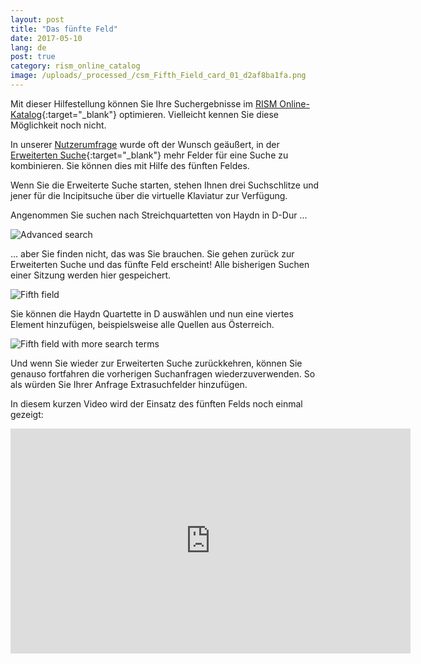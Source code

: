 ```yaml
---
layout: post
title: "Das fünfte Feld"
date: 2017-05-10
lang: de
post: true
category: rism_online_catalog
image: /uploads/_processed_/csm_Fifth_Field_card_01_d2af8ba1fa.png
---
```



Mit dieser Hilfestellung können Sie Ihre Suchergebnisse im [RISM Online-Katalog](https://opac.rism.info/){:target="_blank"} optimieren. Vielleicht kennen Sie diese Möglichkeit noch nicht.



In unserer [Nutzerumfrage](/de/community/rism-nutzerstudie.html "Opens internal link in current window") wurde oft der Wunsch geäußert, in der [Erweiterten Suche](https://opac.rism.info/metaopac/start.do?View=rism&SearchType=2&Language=en){:target="_blank"} mehr Felder für eine Suche zu kombinieren. Sie können dies mit Hilfe des fünften Feldes.

Wenn Sie die Erweiterte Suche starten, stehen Ihnen drei Suchschlitze und jener für die Incipitsuche über die virtuelle Klaviatur zur Verfügung.

Angenommen Sie suchen nach Streichquartetten von Haydn in D-Dur ...

![Advanced search](http://rism.info/fileadmin/content/news/Fuenftes_Feld1.jpg)

… aber Sie finden nicht, das was Sie brauchen. Sie gehen zurück zur Erweiterten Suche und das fünfte Feld erscheint! Alle bisherigen Suchen einer Sitzung werden hier gespeichert.





![Fifth field](http://rism.info/fileadmin/content/news/Fuenftes_Feld2_1010_x_395.jpg)

Sie können die Haydn Quartette in D auswählen und nun eine viertes Element hinzufügen, beispielsweise alle Quellen aus Österreich.

![Fifth field with more search terms](http://rism.info/fileadmin/content/news/Fuenftes_Feld3_1007_x_363.jpg)

Und wenn Sie wieder zur Erweiterten Suche zurückkehren, können Sie genauso fortfahren die vorherigen Suchanfragen wiederzuverwenden. So als würden Sie Ihrer Anfrage Extrasuchfelder hinzufügen.


In diesem kurzen Video wird der Einsatz des fünften Felds noch einmal gezeigt:



<iframe src="https://www.youtube.com/embed/Qboev7w_QJI?ecver=2" width="640" height="360" frameborder="0" allowfullscreen></iframe>



<script type="text/javascript">var switchTo5x=true;</script><script type="text/javascript" src="http://w.sharethis.com/button/buttons.js"></script><script type="text/javascript">stLight.options({publisher: "9b601438-1ce1-49d8-bfd7-9cff5df54c17", doNotHash: false, doNotCopy: false, hashAddressBar: false});</script>